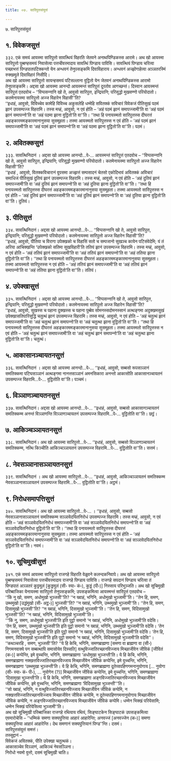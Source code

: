 ```yaml
---
title: ०७. सारिपुत्तसंयुत्तं

---
```

७. सारिपुत्तसंयुत्तं  


## १. विवेकजसुत्तं

३३२. एकं समयं आयस्मा सारिपुत्तो सावत्थियं विहरति जेतवने अनाथपिण्डिकस्स आरामे। अथ खो आयस्मा सारिपुत्तो पुब्बण्हसमयं निवासेत्वा पत्तचीवरमादाय सावत्थिं पिण्डाय पाविसि। सावत्थियं पिण्डाय चरित्वा पच्छाभत्तं पिण्डपातपटिक्‍कन्तो येन अन्धवनं तेनुपसङ्कमि दिवाविहाराय। अन्धवनं अज्झोगाहेत्वा अञ्‍ञतरस्मिं रुक्खमूले दिवाविहारं निसीदि।  
अथ खो आयस्मा सारिपुत्तो सायन्हसमयं पटिसल्‍लाना वुट्ठितो येन जेतवनं अनाथपिण्डिकस्स आरामो तेनुपसङ्कमि। अद्दसा खो आयस्मा आनन्दो आयस्मन्तं सारिपुत्तं दूरतोव आगच्छन्तं। दिस्वान आयस्मन्तं सारिपुत्तं एतदवोच – ‘‘विप्पसन्‍नानि खो ते, आवुसो सारिपुत्त, इन्द्रियानि; परिसुद्धो मुखवण्णो परियोदातो। कतमेनायस्मा सारिपुत्तो अज्‍ज विहारेन विहासी’’ति?  
‘‘इधाहं, आवुसो, विविच्‍चेव कामेहि विविच्‍च अकुसलेहि धम्मेहि सवितक्‍कं सविचारं विवेकजं पीतिसुखं पठमं झानं उपसम्पज्‍ज विहरामि। तस्स मय्हं, आवुसो, न एवं होति – ‘अहं पठमं झानं समापज्‍जामी’ति वा ‘अहं पठमं झानं समापन्‍नो’ति वा ‘अहं पठमा झाना वुट्ठितो’ति वा’’ति। ‘‘तथा हि पनायस्मतो सारिपुत्तस्स दीघरत्तं अहङ्कारममङ्कारमानानुसया सुसमूहता। तस्मा आयस्मतो सारिपुत्तस्स न एवं होति – ‘अहं पठमं झानं समापज्‍जामी’ति वा ‘अहं पठमं झानं समापन्‍नो’ति वा ‘अहं पठमा झाना वुट्ठितो’ति वा’’ति। पठमं।  


## २. अवितक्‍कसुत्तं

३३३. सावत्थिनिदानं । अद्दसा खो आयस्मा आनन्दो…पे॰… आयस्मन्तं सारिपुत्तं एतदवोच – ‘‘विप्पसन्‍नानि खो ते, आवुसो सारिपुत्त, इन्द्रियानि; परिसुद्धो मुखवण्णो परियोदातो। कतमेनायस्मा सारिपुत्तो अज्‍ज विहारेन विहासी’’ति?  
‘‘इधाहं , आवुसो, वितक्‍कविचारानं वूपसमा अज्झत्तं सम्पसादनं चेतसो एकोदिभावं अवितक्‍कं अविचारं समाधिजं पीतिसुखं दुतियं झानं उपसम्पज्‍ज विहरामि। तस्स मय्हं, आवुसो, न एवं होति – ‘अहं दुतियं झानं समापज्‍जामी’ति वा ‘अहं दुतियं झानं समापन्‍नो’ति वा ‘अहं दुतिया झाना वुट्ठितो’ति वा’’ति। ‘‘तथा हि पनायस्मतो सारिपुत्तस्स दीघरत्तं अहङ्कारममङ्कारमानानुसया सुसमूहता। तस्मा आयस्मतो सारिपुत्तस्स न एवं होति – ‘अहं दुतियं झानं समापज्‍जामी’ति वा ‘अहं दुतियं झानं समापन्‍नो’ति वा ‘अहं दुतिया झाना वुट्ठितो’ति वा’’ति। दुतियं।  


## ३. पीतिसुत्तं

३३४. सावत्थिनिदानं। अद्दसा खो आयस्मा आनन्दो…पे॰… ‘‘विप्पसन्‍नानि खो ते, आवुसो सारिपुत्त, इन्द्रियानि; परिसुद्धो मुखवण्णो परियोदातो। कतमेनायस्मा सारिपुत्तो अज्‍ज विहारेन विहासी’’ति?  
‘‘इधाहं, आवुसो, पीतिया च विरागा उपेक्खको च विहासिं सतो च सम्पजानो सुखञ्‍च कायेन पटिसंवेदेमि; यं तं अरिया आचिक्खन्ति ‘उपेक्खको सतिमा सुखविहारी’ति ततियं झानं उपसम्पज्‍ज विहरामि। तस्स मय्हं, आवुसो, न एवं होति – ‘अहं ततियं झानं समापज्‍जामी’ति वा ‘अहं ततियं झानं समापन्‍नो’ति वा ‘अहं ततिया झाना वुट्ठितो’ति वा’’ति। ‘‘तथा हि पनायस्मतो सारिपुत्तस्स दीघरत्तं अहङ्कारममङ्कारमानानुसया सुसमूहता। तस्मा आयस्मतो सारिपुत्तस्स न एवं होति – ‘अहं ततियं झानं समापज्‍जामी’ति वा ‘अहं ततियं झानं समापन्‍नो’ति वा ‘अहं ततिया झाना वुट्ठितो’ति वा’’ति। ततियं।  


## ४. उपेक्खासुत्तं

३३५. सावत्थिनिदानं । अद्दसा खो आयस्मा आनन्दो…पे॰… ‘‘विप्पसन्‍नानि खो ते, आवुसो सारिपुत्त, इन्द्रियानि; परिसुद्धो मुखवण्णो परियोदातो। कतमेनायस्मा सारिपुत्तो अज्‍ज विहारेन विहासी’’ति?  
‘‘इधाहं, आवुसो, सुखस्स च पहाना दुक्खस्स च पहाना पुब्बेव सोमनस्सदोमनस्सानं अत्थङ्गमा अदुक्खमसुखं उपेक्खासतिपारिसुद्धिं चतुत्थं झानं उपसम्पज्‍ज विहरामि। तस्स मय्हं, आवुसो, न एवं होति – ‘अहं चतुत्थं झानं समापज्‍जामी’ति वा ‘अहं चतुत्थं झानं समापन्‍नो’ति वा ‘अहं चतुत्था झाना वुट्ठितो’ति वा’’ति। ‘‘तथा हि पनायस्मतो सारिपुत्तस्स दीघरत्तं अहङ्कारममङ्कारमानानुसया सुसमूहता। तस्मा आयस्मतो सारिपुत्तस्स न एवं होति – ‘अहं चतुत्थं झानं समापज्‍जामी’ति वा ‘अहं चतुत्थं झानं समापन्‍नो’ति वा ‘अहं चतुत्था झाना वुट्ठितो’ति वा’’ति। चतुत्थं।  


## ५. आकासानञ्‍चायतनसुत्तं

३३६. सावत्थिनिदानं । अद्दसा खो आयस्मा आनन्दो…पे॰… ‘‘इधाहं, आवुसो, सब्बसो रूपसञ्‍ञानं समतिक्‍कमा पटिघसञ्‍ञानं अत्थङ्गमा नानत्तसञ्‍ञानं अमनसिकारा अनन्तो आकासोति आकासानञ्‍चायतनं उपसम्पज्‍ज विहरामि…पे॰… वुट्ठितोति वा’’ति। पञ्‍चमं।  


## ६. विञ्‍ञाणञ्‍चायतनसुत्तं

३३७. सावत्थिनिदानं। अद्दसा खो आयस्मा आनन्दो…पे॰… ‘‘इधाहं, आवुसो, सब्बसो आकासानञ्‍चायतनं समतिक्‍कम्म अनन्तं विञ्‍ञाणन्ति विञ्‍ञाणञ्‍चायतनं उपसम्पज्‍ज विहरामि…पे॰… वुट्ठितोति वा’’ति। छट्ठं।  


## ७. आकिञ्‍चञ्‍ञायतनसुत्तं

३३८. सावत्थिनिदानं। अथ खो आयस्मा सारिपुत्तो…पे॰… ‘‘इधाहं, आवुसो, सब्बसो विञ्‍ञाणञ्‍चायतनं समतिक्‍कम्म, नत्थि किञ्‍चीति आकिञ्‍चञ्‍ञायतनं उपसम्पज्‍ज विहरामि…पे॰… वुट्ठितोति वा’’ति। सत्तमं।  


## ८. नेवसञ्‍ञानासञ्‍ञायतनसुत्तं

३३९. सावत्थिनिदानं । अथ खो आयस्मा सारिपुत्तो…पे॰… ‘‘इधाहं, आवुसो, आकिञ्‍चञ्‍ञायतनं समतिक्‍कम्म नेवसञ्‍ञानासञ्‍ञायतनं उपसम्पज्‍ज विहरामि…पे॰… वुट्ठितोति वा’’ति। अट्ठमं।  


## ९. निरोधसमापत्तिसुत्तं

३४०. सावत्थिनिदानं। अथ खो आयस्मा सारिपुत्तो…पे॰… । ‘‘इधाहं, आवुसो, सब्बसो नेवसञ्‍ञानासञ्‍ञायतनं समतिक्‍कम्म सञ्‍ञावेदयितनिरोधं उपसम्पज्‍ज विहरामि। तस्स मय्हं, आवुसो, न एवं होति – ‘अहं सञ्‍ञावेदयितनिरोधं समापज्‍जामी’ति वा ‘अहं सञ्‍ञावेदयितनिरोधं समापन्‍नो’ति वा ‘अहं सञ्‍ञावेदयितनिरोधा वुट्ठितो’ति वा’’ति। ‘‘तथा हि पनायस्मतो सारिपुत्तस्स दीघरत्तं अहङ्कारममङ्कारमानानुसया सुसमूहता। तस्मा आयस्मतो सारिपुत्तस्स न एवं होति – ‘अहं सञ्‍ञावेदयितनिरोधं समापज्‍जामी’ति वा ‘अहं सञ्‍ञावेदयितनिरोधं समापन्‍नो’ति वा ‘अहं सञ्‍ञावेदयितनिरोधा वुट्ठितो’ति वा’’ति। नवमं।  


## १०. सूचिमुखीसुत्तं

३४१. एकं समयं आयस्मा सारिपुत्तो राजगहे विहरति वेळुवने कलन्दकनिवापे। अथ खो आयस्मा सारिपुत्तो पुब्बण्हसमयं निवासेत्वा पत्तचीवरमादाय राजगहे पिण्डाय पाविसि। राजगहे सपदानं पिण्डाय चरित्वा तं पिण्डपातं अञ्‍ञतरं कुट्टमूलं [कुड्डमूलं (सी॰ स्या॰ कं॰), कुड्डं (पी॰)] निस्साय परिभुञ्‍जति। अथ खो सूचिमुखी परिब्बाजिका येनायस्मा सारिपुत्तो तेनुपसङ्कमि; उपसङ्कमित्वा आयस्मन्तं सारिपुत्तं एतदवोच –  
‘‘किं नु खो, समण, अधोमुखो भुञ्‍जसी’’ति? ‘‘न ख्वाहं, भगिनि, अधोमुखो भुञ्‍जामी’’ति। ‘‘तेन हि, समण, उब्भमुखो [उद्धंमुखो (सी॰ अट्ठ॰)] भुञ्‍जसी’’ति? ‘‘न ख्वाहं, भगिनि, उब्भमुखो भुञ्‍जामी’’ति। ‘‘तेन हि, समण, दिसामुखो भुञ्‍जसी’’ति? ‘‘न ख्वाहं, भगिनि, दिसामुखो भुञ्‍जामी’’ति। ‘‘तेन हि, समण, विदिसामुखो भुञ्‍जसी’’ति? ‘‘न ख्वाहं, भगिनि, विदिसामुखो भुञ्‍जामी’’ति।  
‘‘‘किं नु, समण, अधोमुखो भुञ्‍जसी’ति इति पुट्ठो समानो ‘न ख्वाहं, भगिनि, अधोमुखो भुञ्‍जामी’ति वदेसि। ‘तेन हि, समण, उब्भमुखो भुञ्‍जसी’ति इति पुट्ठो समानो ‘न ख्वाहं, भगिनि, उब्भमुखो भुञ्‍जामी’ति वदेसि। ‘तेन हि, समण, दिसामुखो भुञ्‍जसी’ति इति पुट्ठो समानो ‘न ख्वाहं, भगिनि, दिसामुखो भुञ्‍जामी’ति वदेसि। ‘तेन हि, समण, विदिसामुखो भुञ्‍जसी’ति इति पुट्ठो समानो ‘न ख्वाहं, भगिनि, विदिसामुखो भुञ्‍जामी’ति वदेसि’’।  
‘‘कथञ्‍चरहि , समण, भुञ्‍जसी’’ति? ‘‘ये हि केचि, भगिनि, समणब्राह्मणा [समणा वा ब्राह्मणा वा (सी॰) निगमनवाक्ये पन सब्बत्थापि समासोयेव दिस्सति] वत्थुविज्‍जातिरच्छानविज्‍जाय मिच्छाजीवेन जीविकं [जीवितं (क॰)] कप्पेन्ति, इमे वुच्‍चन्ति, भगिनि, समणब्राह्मणा ‘अधोमुखा भुञ्‍जन्ती’ति। ये हि केचि, भगिनि, समणब्राह्मणा नक्खत्तविज्‍जातिरच्छानविज्‍जाय मिच्छाजीवेन जीविकं कप्पेन्ति, इमे वुच्‍चन्ति, भगिनि, समणब्राह्मणा ‘उब्भमुखा भुञ्‍जन्ती’ति। ये हि केचि, भगिनि, समणब्राह्मणा दूतेय्यपहिणगमनानुयोगाय [… नुयोगा (सी॰ स्या॰ कं॰ पी॰), … नुयोगेन (?)] मिच्छाजीवेन जीविकं कप्पेन्ति, इमे वुच्‍चन्ति, भगिनि, समणब्राह्मणा ‘दिसामुखा भुञ्‍जन्ती’ति। ये हि केचि, भगिनि, समणब्राह्मणा अङ्गविज्‍जातिरच्छानविज्‍जाय मिच्छाजीवेन जीविकं कप्पेन्ति, इमे वुच्‍चन्ति, भगिनि, समणब्राह्मणा ‘विदिसामुखा भुञ्‍जन्ती’’’ति।  
‘‘सो ख्वाहं, भगिनि, न वत्थुविज्‍जातिरच्छानविज्‍जाय मिच्छाजीवेन जीविकं कप्पेमि, न नक्खत्तविज्‍जातिरच्छानविज्‍जाय मिच्छाजीवेन जीविकं कप्पेमि, न दूतेय्यपहिणगमनानुयोगाय मिच्छाजीवेन जीविकं कप्पेमि, न अङ्गविज्‍जातिरच्छानविज्‍जाय मिच्छाजीवेन जीविकं कप्पेमि। धम्मेन भिक्खं परियेसामि; धम्मेन भिक्खं परियेसित्वा भुञ्‍जामी’’ति।  
अथ खो सूचिमुखी परिब्बाजिका राजगहे रथियाय रथियं, सिङ्घाटकेन सिङ्घाटकं उपसङ्कमित्वा एवमारोचेसि – ‘‘धम्मिकं समणा सक्यपुत्तिया आहारं आहारेन्ति; अनवज्‍जं [अनवज्‍जेन (क॰)] समणा सक्यपुत्तिया आहारं आहारेन्ति। देथ समणानं सक्यपुत्तियानं पिण्ड’’न्ति। दसमं।  
सारिपुत्तसंयुत्तं समत्तं।  
तस्सुद्दानं –  
विवेकजं अवितक्‍कं, पीति उपेक्खा चतुत्थकं।  
आकासञ्‍चेव विञ्‍ञाणं, आकिञ्‍चं नेवसञ्‍ञिना।  
निरोधो नवमो वुत्तो, दसमं सूचिमुखी चाति॥  